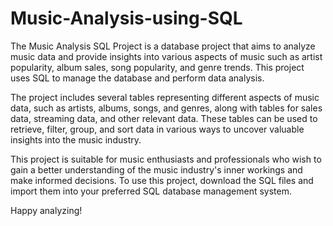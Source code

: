 # Music-Analysis-using-SQL
The Music Analysis SQL Project is a database project that aims to analyze music data and provide insights into various aspects of music such as artist popularity, album sales, song popularity, and genre trends. This project uses SQL to manage the database and perform data analysis.

The project includes several tables representing different aspects of music data, such as artists, albums, songs, and genres, along with tables for sales data, streaming data, and other relevant data. These tables can be used to retrieve, filter, group, and sort data in various ways to uncover valuable insights into the music industry.

This project is suitable for music enthusiasts and professionals who wish to gain a better understanding of the music industry's inner workings and make informed decisions. To use this project, download the SQL files and import them into your preferred SQL database management system.

Happy analyzing!
